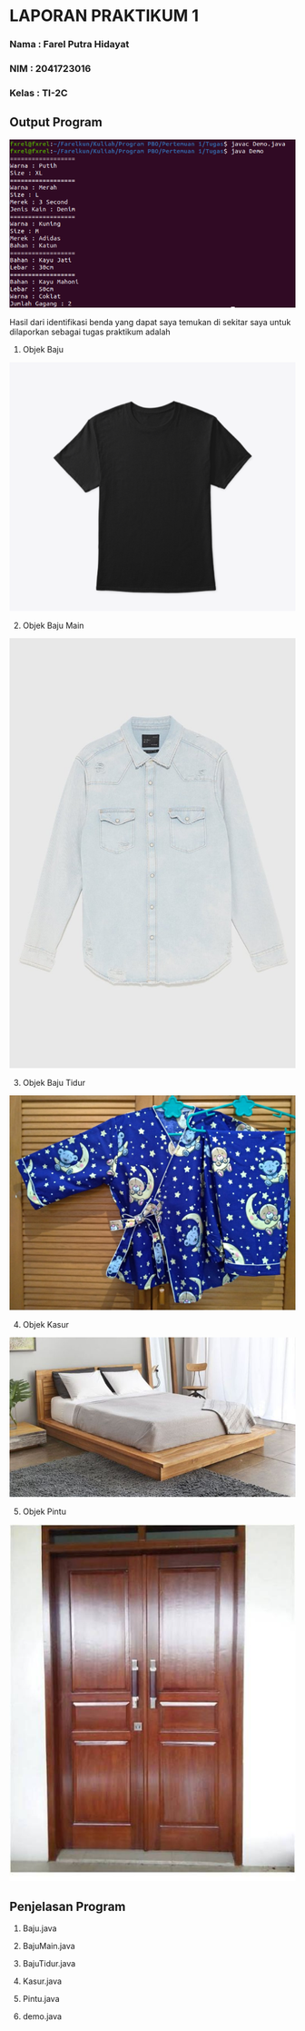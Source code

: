 # LAPORAN PRAKTIKUM 1
### Nama : Farel Putra Hidayat
### NIM : 2041723016
### Kelas : TI-2C

## Output Program

![Output 1](https://github.com/farelkun/Praktikum-PBO/blob/master/Pertemuan%201/img/Output%20Tugas%20Praktikum.png?raw=true)

Hasil dari identifikasi benda yang dapat saya temukan di sekitar saya untuk dilaporkan sebagai tugas praktikum adalah

1. Objek Baju

![Objek Baju](https://github.com/farelkun/Praktikum-PBO/blob/master/Pertemuan%201/img/objek%20baju.png?raw=true)

2. Objek Baju Main

![Objek Baju Main](https://github.com/farelkun/Praktikum-PBO/blob/master/Pertemuan%201/img/objek%20baju%20main.jpg?raw=true)

3. Objek Baju Tidur

![Objek Baju Tidur](https://github.com/farelkun/Praktikum-PBO/blob/master/Pertemuan%201/img/objek%20baju%20tidur.jpeg?raw=true)

4. Objek Kasur

![Objek Kasur](https://github.com/farelkun/Praktikum-PBO/blob/master/Pertemuan%201/img/objek%20kasur.jpg?raw=true)

5. Objek Pintu

![Objek Pintu](https://github.com/farelkun/Praktikum-PBO/blob/master/Pertemuan%201/img/objek%20pintu.jpeg?raw=true)

## Penjelasan Program

1. Baju.java

2. BajuMain.java

3. BajuTidur.java

4. Kasur.java

5. Pintu.java

6. demo.java
